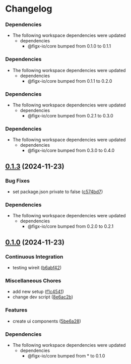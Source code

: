 # Changelog

### Dependencies

* The following workspace dependencies were updated
  * dependencies
    * @figx-io/core bumped from 0.1.0 to 0.1.1

### Dependencies

* The following workspace dependencies were updated
  * dependencies
    * @figx-io/core bumped from 0.1.1 to 0.2.0

### Dependencies

* The following workspace dependencies were updated
  * dependencies
    * @figx-io/core bumped from 0.2.1 to 0.3.0

### Dependencies

* The following workspace dependencies were updated
  * dependencies
    * @figx-io/core bumped from 0.3.0 to 0.4.0

## [0.1.3](https://github.com/figx-io/figx-io/compare/ui-v0.1.2...ui-v0.1.3) (2024-11-23)


### Bug Fixes

* set package.json private to false ([c574bd7](https://github.com/figx-io/figx-io/commit/c574bd71e33900631c8cb2af71966442a80e3b79))


### Dependencies

* The following workspace dependencies were updated
  * dependencies
    * @figx-io/core bumped from 0.2.0 to 0.2.1

## [0.1.0](https://github.com/figx-io/figx-io/compare/ui-v0.0.1...ui-v0.1.0) (2024-11-23)


### Continuous Integration

* testing wireit ([b6abf42](https://github.com/figx-io/figx-io/commit/b6abf42ba9ffe50929f6cf3f9580f10842a0205a))


### Miscellaneous Chores

* add new setup ([f1c4541](https://github.com/figx-io/figx-io/commit/f1c4541966f5ebb4e26be926d91baeef991d7065))
* change dev script ([8e6ac2b](https://github.com/figx-io/figx-io/commit/8e6ac2b72f23dae3c14553e619e8fdfc286131a4))


### Features

* create ui components ([5be6a28](https://github.com/figx-io/figx-io/commit/5be6a28ce003056edcaf0045f6d327fd43645491))


### Dependencies

* The following workspace dependencies were updated
  * dependencies
    * @figx-io/core bumped from * to 0.1.0
